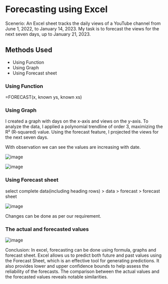 # Forecasting using Excel

Scenerio: An Excel sheet tracks the daily views of a YouTube channel from June 1, 2022, to January 14, 2023. My task is to forecast the views for the next seven days, up to January 21, 2023.

## Methods Used
- Using Function
- Using Graph
- Using Forecast sheet

### Using Function

=FORECAST(x, known ys, known xs)

### Using Graph

I created a graph with days on the x-axis and views on the y-axis. To analyze the data, I applied a polynomial trendline of order 3, maximizing the R² (R-squared) value. Using the forecast feature, I projected the views for the next seven days.

With observation we can see the values are increasing with date. 

![image](https://github.com/user-attachments/assets/57b84196-68d8-4fc2-a722-66cd96b2e906)

![image](https://github.com/user-attachments/assets/3d987578-8090-48c2-a819-e0e55afabd91)

### Using Forecast sheet

select complete data(including heading rows) > data > forecast > forecast sheet

![image](https://github.com/user-attachments/assets/c4855a83-90b4-45bb-8cf3-7f31577f92a6)


Changes can be done as per our requirement. 

### The actual and forecasted values

![image](https://github.com/user-attachments/assets/80a949ff-79cb-4af3-9731-e61e00988fd1)

Conclusion: In excel, forecasting can be done using formula, graphs and forecast sheet. Excel allows us to predict both future and past values using the Forecast Sheet, which is an effective tool for generating predictions. It also provides lower and upper confidence bounds to help assess the reliability of the forecasts. The comparison between the actual values and the forecasted values reveals notable similarities.
